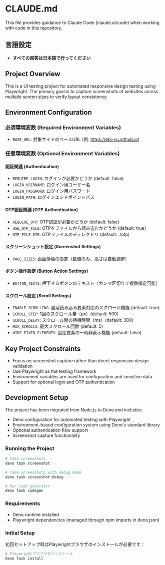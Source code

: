 # CLAUDE.md

This file provides guidance to Claude Code (claude.ai/code) when working with code in this repository.

## 言語設定
- **すべての回答は日本語で行ってください**

## Project Overview

This is a UI testing project for automated responsive design testing using Playwright. The primary goal is to capture screenshots of websites across multiple screen sizes to verify layout consistency.

## Environment Configuration

### 必須環境変数 (Required Environment Variables)
- `BASE_URL`: 対象サイトのベースURL (例: https://ebi-yu.github.io)

### 任意環境変数 (Optional Environment Variables)

#### 認証関連 (Authentication)
- `REQUIRE_LOGIN`: ログインが必要かどうか (default: false)
- `LOGIN_USERNAME`: ログイン用ユーザー名
- `LOGIN_PASSWORD`: ログイン用パスワード  
- `LOGIN_PATH`: ログインエンドポイントパス

#### OTP認証関連 (OTP Authentication)
- `REQUIRE_OTP`: OTP認証が必要かどうか (default: false)
- `USE_OTP_FILE`: OTPをファイルから読み込むかどうか (default: true)
- `OTP_FILE_DIR`: OTPファイルのディレクトリ (default: ./otp)

#### スクリーンショット設定 (Screenshot Settings)
- `PAGE_SIZES`: 画面横幅の指定（数値のみ、高さは自動調整）

#### ボタン操作設定 (Button Action Settings)
- `BUTTON_TEXTS`: 押下するボタンのテキスト（カンマ区切りで複数指定可能）

#### スクロール設定 (Scroll Settings)
- `ENABLE_SCROLLING`: 遅延読み込み要素対応のスクロール機能 (default: true)
- `SCROLL_STEP`: 1回のスクロール量（px）(default: 500)
- `SCROLL_DELAY`: スクロール間の待機時間（ms）(default: 300)
- `MAX_SCROLLS`: 最大スクロール回数 (default: 5)
- `HIDE_FIXED_ELEMENTS`: 固定要素の一時非表示機能 (default: false)

## Key Project Constraints

- Focus on screenshot capture rather than direct responsive design validation
- Use Playwright as the testing framework
- Environment variables are used for configuration and sensitive data
- Support for optional login and OTP authentication

## Development Setup

The project has been migrated from Node.js to Deno and includes:
- Deno configuration for automated testing with Playwright
- Environment-based configuration system using Deno's standard library
- Optional authentication flow support
- Screenshot capture functionality

### Running the Project

```bash
# Take screenshots
deno task screenshot

# Take screenshots with debug mode
deno task screenshot:debug

# Run code generator
deno task codegen
```

### Requirements
- Deno runtime installed
- Playwright dependencies (managed through npm imports in deno.json)

### Initial Setup

初回セットアップ時はPlaywrightブラウザのインストールが必要です：

```bash
# Playwrightブラウザをインストール
deno task install
```
